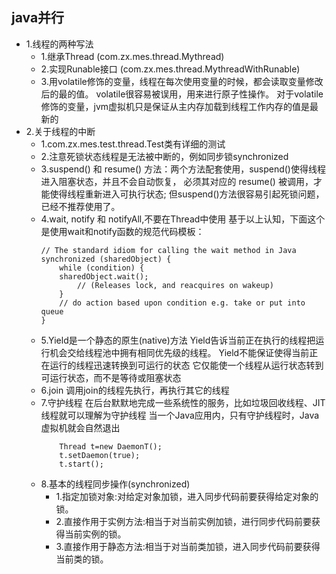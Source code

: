 
## java并行
- 1.线程的两种写法
    - 1.继承Thread (com.zx.mes.thread.Mythread)
    - 2.实现Runable接口 (com.zx.mes.thread.MythreadWithRunable)
    - 3.用volatile修饰的变量，线程在每次使用变量的时候，都会读取变量修改后的最的值。
    volatile很容易被误用，用来进行原子性操作。
    对于volatile修饰的变量，jvm虚拟机只是保证从主内存加载到线程工作内存的值是最新的
- 2.关于线程的中断
    - 1.com.zx.mes.test.thread.Test类有详细的测试
    - 2.注意死锁状态线程是无法被中断的，例如同步锁synchronized 
    - 3.suspend() 和 resume() 方法：两个方法配套使用，suspend()使得线程进入阻塞状态，并且不会自动恢复，
    必须其对应的 resume() 被调用，才能使得线程重新进入可执行状态;
    但suspend()方法很容易引起死锁问题， 已经不推荐使用了。
    - 4.wait, notify 和 notifyAll,不要在Thread中使用
    基于以上认知，下面这个是使用wait和notify函数的规范代码模板：
        ```
        // The standard idiom for calling the wait method in Java 
        synchronized (sharedObject) { 
            while (condition) { 
            sharedObject.wait(); 
                // (Releases lock, and reacquires on wakeup) 
            } 
            // do action based upon condition e.g. take or put into queue 
        }
        ```
     - 5.Yield是一个静态的原生(native)方法
         Yield告诉当前正在执行的线程把运行机会交给线程池中拥有相同优先级的线程。
         Yield不能保证使得当前正在运行的线程迅速转换到可运行的状态
         它仅能使一个线程从运行状态转到可运行状态，而不是等待或阻塞状态
    - 6.join 调用join的线程先执行，再执行其它的线程
    - 7.守护线程 在后台默默地完成一些系统性的服务，比如垃圾回收线程、JIT线程就可以理解为守护线程
    当一个Java应用内，只有守护线程时，Java虚拟机就会自然退出
        ```
            Thread t=new DaemonT();
            t.setDaemon(true);
            t.start();
        ```
    - 8.基本的线程同步操作(synchronized)
        - 1.指定加锁对象:对给定对象加锁，进入同步代码前要获得给定对象的锁。
        - 2.直接作用于实例方法:相当于对当前实例加锁，进行同步代码前要获得当前实例的锁。
        - 3.直接作用于静态方法:相当于对当前类加锁，进入同步代码前要获得当前类的锁。
        



